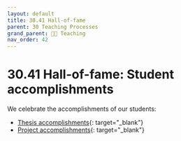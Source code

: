 ```yaml
---
layout: default
title: 30.41 Hall-of-fame
parent: 30 Teaching Processes
grand_parent: 🧑‍🏫 Teaching
nav_order: 42
---
```


# 30.41 Hall-of-fame: Student accomplishments

We celebrate the accomplishments of our students:

- [Thesis accomplishments](https://digital-work-lab.github.io/theses/docs/hall_of_fame.html){: target="_blank"}
- [Project accomplishments](https://digital-work-lab.github.io/open-source-project/docs/hall_of_fame.html){: target="_blank"}